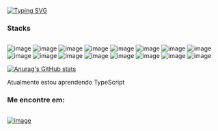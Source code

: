 [![Typing SVG](https://readme-typing-svg.herokuapp.com/?lines=Olá+👋,+sou+Augusto+Pinheiro;Seja+bem+vindo(a)+ao+meu+perfil)](https://git.io/typing-svg)



### **Stacks** <h2>
![image](https://user-images.githubusercontent.com/92962445/177813912-3e9f6830-dccf-4758-9347-491c8f3e0613.png)
![image](https://user-images.githubusercontent.com/92962445/177813927-f66ca618-ebb6-46fa-a842-81321ca80321.png)
![image](https://user-images.githubusercontent.com/92962445/177814301-2ba9c175-8f64-42be-ac26-9d46e1a165b7.png)
![image](https://user-images.githubusercontent.com/92962445/177820382-c04360f6-d736-4d96-b9df-361c6b18f9e4.png)
![image](https://user-images.githubusercontent.com/92962445/177814210-5346e0aa-387b-4133-81d6-3db155f60bd7.png)
![image](https://user-images.githubusercontent.com/92962445/177814164-e7b635f0-43cb-43c6-bf2e-8e1955bb0e3d.png)
![image](https://user-images.githubusercontent.com/92962445/177816426-6ff03a35-5943-49fd-992b-ae24adc8216e.png)
![image](https://user-images.githubusercontent.com/92962445/177813248-8b2c2516-eb10-45d2-a931-301417dcba1b.png)
![image](https://user-images.githubusercontent.com/92962445/177813709-6c23788d-bfcb-4022-bbf9-8e162cc7c009.png)
![image](https://user-images.githubusercontent.com/92962445/177814860-5ad2e009-a7a4-4359-b503-2092217d6685.png)
![image](https://user-images.githubusercontent.com/92962445/177814607-34f43747-0ea9-46ba-b5d7-c02dbe71ac00.png)
![image](https://user-images.githubusercontent.com/92962445/177813809-deffd537-4e1c-448b-b483-a201a701fefc.png)
![image](https://user-images.githubusercontent.com/92962445/177813873-80dd1588-2f72-4fbd-8f85-6dcf494c5d1b.png)
![image](https://user-images.githubusercontent.com/92962445/177814234-d783b94c-ccc0-40c0-bda1-367c50f1873b.png)
![image](https://user-images.githubusercontent.com/92962445/177814103-5b91d1b1-2050-49c7-b718-df7ae4cbbc26.png)
![image](https://user-images.githubusercontent.com/92962445/177814561-8fb9e73b-d9ef-4119-aefd-df046c0d2de0.png)

[![Anurag's GitHub stats](https://github-readme-stats.vercel.app/api?username=6u7o)](https://github.com/anuraghazra/github-readme-stats) 

Atualmente estou aprendendo TypeScript
  

### **Me encontre em:** <h2>
[![image](https://user-images.githubusercontent.com/92962445/177814656-3399e3f0-eea8-44e2-97d2-0fb29bea087e.png)](https://www.linkedin.com/in/augusto-pinheiro-762058237/)

  
  
  
<!--![image](https://user-images.githubusercontent.com/92962445/177813481-314b6fd0-b3c4-4ed7-9989-57fd4974c650.png)-->

<!--![image](https://user-images.githubusercontent.com/92962445/177813481-314b6fd0-b3c4-4ed7-9989-57fd4974c650.png)-->
<!--
**6u7o/6u7o** is a ✨ _special_ ✨ repository because its `README.md` (this file) appears on your GitHub profile.

Here are some ideas to get you started:

- 🔭 I’m currently working on ...
- 🌱 I’m currently learning ...
- 👯 I’m looking to collaborate on ...
- 🤔 I’m looking for help with ...
- 💬 Ask me about ...
- 📫 How to reach me: ...
- 😄 Pronouns: ...
- ⚡ Fun fact: ...
-->
